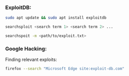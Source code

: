 ### ExploitDB:
```bash
sudo apt update && sudo apt install exploitdb
```
```bash
searchsploit <search term 1> <search term 2> ...
```
```bash
searchspoit -m <path/to/exploit.txt>
```

### Google Hacking:
Finding relevant exploits:
```bash
firefox --search "Microsoft Edge site:exploit-db.com"
```